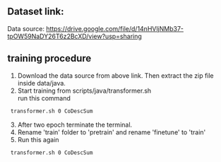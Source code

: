 ## Dataset link:

Data source: https://drive.google.com/file/d/14nHVljNMb37-tpOW59NaDY26T6z2BcXD/view?usp=sharing

## training procedure
1. Download the data source from above link. Then extract the zip file inside data/java.
2. Start training from scripts/java/transformer.sh  
run this command 
```bash
 transformer.sh 0 CoDescSum
 ```
3. After two epoch terminate the terminal.
4. Rename 'train' folder to 'pretrain' and rename 'finetune' to 'train'
5. Run this again
```bash
 transformer.sh 0 CoDescSum
 ```
